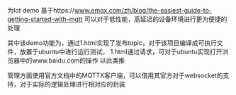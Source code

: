 为lot demo
基于https://www.emqx.com/zh/blog/the-easiest-guide-to-getting-started-with-mqtt
可以对于低性能，高延迟的设备环境进行更为便捷的处理

其中该demo功能为，通过1.html实现了发布topic，对于该项目编译成可执行文件，放置于ubuntu中进行运行测试，
1.html通过请求，可对于ubuntu实现打开浏览器中的www.baidu.com的操作
以此类推

管理方面使用官方文档中的MQTTX客户端，可以借用其官方对于websocket的支持，对于实际的逻辑处理进行相对应的封装
